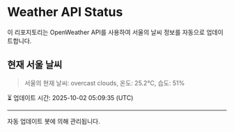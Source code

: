 
# Weather API Status

이 리포지토리는 OpenWeather API를 사용하여 서울의 날씨 정보를 자동으로 업데이트합니다.

## 현재 서울 날씨
> 서울의 현재 날씨: overcast clouds, 온도: 25.2°C, 습도: 51%

⏳ 업데이트 시간: 2025-10-02 05:09:35 (UTC)

---
자동 업데이트 봇에 의해 관리됩니다.
